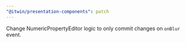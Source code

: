 ```yaml
---
"@itwin/presentation-components": patch
---
```


Change NumericPropertyEditor logic to only commit changes on `onBlur` event.
